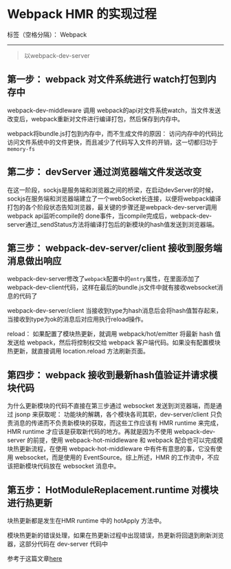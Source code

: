 ﻿# Webpack HMR 的实现过程

标签（空格分隔）： Webpack

---

> 以webpack-dev-server

## 第一步： webpack 对文件系统进行 watch打包到内存中

webpack-dev-middleware 调用 webpack的api对文件系统watch，当文件发送改变后，webpack重新对文件进行编译打包，然后保存到内存中。

webpack将bundle.js打包到内存中，而不生成文件的原因：
访问内存中的代码比访问文件系统中的文件更快，而且减少了代码写入文件的开销，这一切都归功于`memory-fs`

## 第二步： devServer 通过浏览器端文件发送改变

在这一阶段，sockjs是服务端和浏览器之间的桥梁，在启动devServer的时候，sockjs在服务端和浏览器端建立了一个webSocket长连接，以便将webpack编译打包的各个阶段状态告知浏览器，最关键的步骤还是webpack-dev-server调用webpack api监听compile的 done事件，当compile完成后，webpack-dev-server通过_sendStatus方法将编译打包后的新模块的hash值发送到浏览器端。

## 第三步： webpack-dev-server/client 接收到服务端消息做出响应

webpack-dev-server修改了`webpack`配置中的`entry`属性，在里面添加了webpack-dev-client代码，这样在最后的bundle.js文件中就有接收websocket消息的代码了

webpack-dev-server/client 当接收到type为hash消息后会将hash值暂存起来，当接收到type为ok的消息后对应用执行reload操作。

reload：
如果配置了模块热更新，就调用 webpack/hot/emitter 将最新 hash 值发送给 webpack，然后将控制权交给 webpack 客户端代码。如果没有配置模块热更新，就直接调用 location.reload 方法刷新页面。

## 第四步： webpack 接收到最新hash值验证并请求模块代码

为什么更新模块的代码不直接在第三步通过 websocket 发送到浏览器端，而是通过 jsonp 来获取呢：
功能块的解耦，各个模块各司其职，dev-server/client 只负责消息的传递而不负责新模块的获取，而这些工作应该有 HMR runtime 来完成，HMR runtime 才应该是获取新代码的地方。再就是因为不使用 webpack-dev-server 的前提，使用 webpack-hot-middleware 和 webpack 配合也可以完成模块热更新流程，在使用 webpack-hot-middleware 中有件有意思的事，它没有使用 websocket，而是使用的 EventSource。综上所述，HMR 的工作流中，不应该把新模块代码放在 websocket 消息中。

## 第五步： HotModuleReplacement.runtime 对模块进行热更新

块热更新都是发生在HMR runtime 中的 hotApply 方法中。

模块热更新的错误处理，如果在热更新过程中出现错误，热更新将回退到刷新浏览器，这部分代码在 dev-server 代码中

参考于这篇文章[here][1]


  [1]: https://zhuanlan.zhihu.com/p/30669007